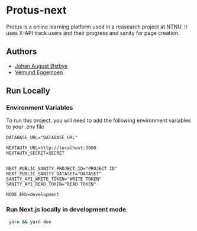 # Protus-next

Protus is a online learning platform used in a reasearch project at NTNU.
it uses X-API track users and their progress and sanity for page creation.

## Authors

- [Johan August Østbye](https://github.com/JohanAOstbye)
- [Vemund Eggemoen](https://github.com/vemund0507)
## Run Locally

### Environment Variables

To run this project, you will need to add the following environment variables to your .env file
```
DATABASE_URL="DATABASE_URL"

NEXTAUTH_URL=http://localhost:3000
NEXTAUTH_SECRET=SECRET


NEXT_PUBLIC_SANITY_PROJECT_ID="PROJECT ID"
NEXT_PUBLIC_SANITY_DATASET="DATASET"
SANITY_API_WRITE_TOKEN="WRITE TOKEN"
SANITY_API_READ_TOKEN="READ TOKEN"

NODE_ENV=development
```
### Run Next.js locally in development mode

```bash
 yarn && yarn dev
```

